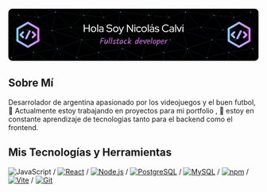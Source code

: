 
![Header](./assets/github-header-image%20(1).png)

## Sobre Mí

 Desarrolador de argentina apasionado por los videojuegos y el buen futbol,
 🔭 Actualmente estoy trabajando en proyectos para mi portfolio , 
 🌱 estoy en constante aprendizaje de tecnologias tanto para el backend como el frontend. 

## Mis Tecnologías y Herramientas
 ![JavaScript](https://img.shields.io/badge/-JavaScript-black?style=flat-square&logo=javascript) / [![React](https://img.shields.io/badge/-React-blue?style=flat-square&logo=react)](https://reactjs.org/) / [![Node.js](https://img.shields.io/badge/-Node.js-green?style=flat-square&logo=node.js)](https://nodejs.org/) / [![PostgreSQL](https://img.shields.io/badge/-PostgreSQL-blue?style=flat-square&logo=postgresql)](https://www.postgresql.org/) / [![MySQL](https://img.shields.io/badge/-MySQL-blue?style=flat-square&logo=mysql)](https://www.mysql.com/) / [![npm](https://img.shields.io/badge/-npm-red?style=flat-square&logo=npm)](https://www.npmjs.com/) / [![Vite](https://img.shields.io/badge/-Vite-black?style=flat-square&logo=vite)](https://vitejs.dev/) / [![Git](https://img.shields.io/badge/-Git-black?style=flat-square&logo=git)](https://git-scm.com/)









